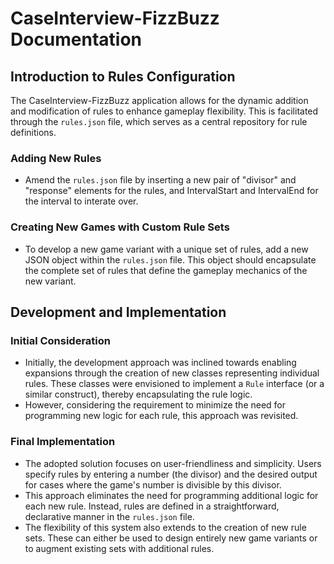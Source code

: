 # CaseInterview-FizzBuzz Documentation

## Introduction to Rules Configuration

The CaseInterview-FizzBuzz application allows for the dynamic addition and modification of rules to enhance gameplay flexibility. This is facilitated through the `rules.json` file, which serves as a central repository for rule definitions.

### Adding New Rules

- Amend the `rules.json` file by inserting a new pair of "divisor" and "response" elements for the rules, and IntervalStart and IntervalEnd for the interval to interate over.

### Creating New Games with Custom Rule Sets

- To develop a new game variant with a unique set of rules, add a new JSON object within the `rules.json` file. This object should encapsulate the complete set of rules that define the gameplay mechanics of the new variant.

## Development and Implementation

### Initial Consideration

- Initially, the development approach was inclined towards enabling expansions through the creation of new classes representing individual rules. These classes were envisioned to implement a `Rule` interface (or a similar construct), thereby encapsulating the rule logic.
- However, considering the requirement to minimize the need for programming new logic for each rule, this approach was revisited.

### Final Implementation

- The adopted solution focuses on user-friendliness and simplicity. Users specify rules by entering a number (the divisor) and the desired output for cases where the game's number is divisible by this divisor.
- This approach eliminates the need for programming additional logic for each new rule. Instead, rules are defined in a straightforward, declarative manner in the `rules.json` file.
- The flexibility of this system also extends to the creation of new rule sets. These can either be used to design entirely new game variants or to augment existing sets with additional rules.
